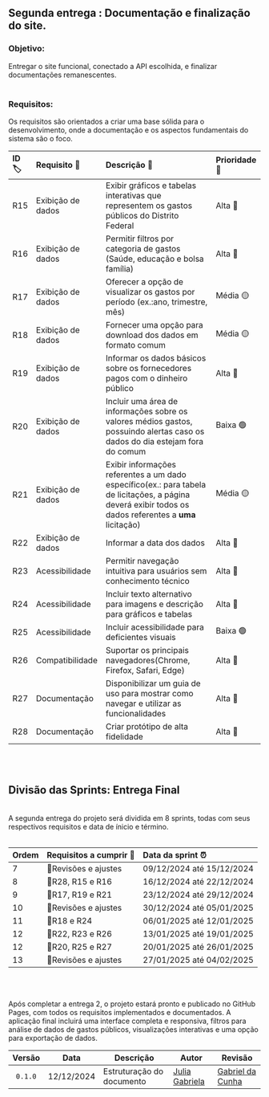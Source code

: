 ## Segunda entrega : Documentação e finalização do site.

### Objetivo:

Entregar o site funcional, conectado a API escolhida, e finalizar documentações remanescentes.<br><br>

### Requisitos:

Os requisitos são orientados a criar uma base sólida para o desenvolvimento, onde a documentação e os aspectos fundamentais do sistema são o foco. <br>

| ID 🏷️ | Requisito 📌      | Descrição 📝                                                                                                                                             | Prioridade 🚨 |
| :---- | :---------------- | :------------------------------------------------------------------------------------------------------------------------------------------------------- | :------------ |
| R15   | Exibição de dados | Exibir gráficos e tabelas interativas que representem os gastos públicos do Distrito Federal                                                             | Alta 🔴       |
| R16   | Exibição de dados | Permitir filtros por categoria de gastos (Saúde, educação e bolsa família)                                                                               | Alta 🔴       |
| R17   | Exibição de dados | Oferecer a opção de visualizar os gastos por período (ex.:ano, trimestre, mês)                                                                           | Média 🟡      |
| R18   | Exibição de dados | Fornecer uma opção para download dos dados em formato comum                                                                                              | Média 🟡      |
| R19   | Exibição de dados | Informar os dados básicos sobre os fornecedores pagos com o dinheiro público                                                                             | Alta 🔴       |
| R20   | Exibição de dados | Incluir uma área de informações sobre os valores médios gastos, possuindo alertas caso os dados do dia estejam fora do comum                             | Baixa 🟢      |
| R21   | Exibição de dados | Exibir informações referentes a um dado específico(ex.: para tabela de licitações, a página deverá exibir todos os dados referentes a **uma** licitação) | Média 🟡      |
| R22   | Exibição de dados | Informar a data dos dados                                                                                                                                | Alta 🔴       |
| R23   | Acessibilidade    | Permitir navegação intuitiva para usuários sem conhecimento técnico                                                                                      | Alta 🔴       |
| R24   | Acessibilidade    | Incluir texto alternativo para imagens e descrição para gráficos e tabelas                                                                               | Alta 🔴       |
| R25   | Acessibilidade    | Incluir acessibilidade para deficientes visuais                                                                                                          | Baixa 🟢      |
| R26   | Compatibilidade   | Suportar os principais navegadores(Chrome, Firefox, Safari, Edge)                                                                                        | Alta 🔴       |
| R27   | Documentação      | Disponibilizar um guia de uso para mostrar como navegar e utilizar as funcionalidades                                                                    | Alta 🔴       |
| R28   | Documentação      | Criar protótipo de alta fidelidade                                                                                                                       | Alta 🔴       |

<br><br>

## Divisão das Sprints: Entrega Final

<br>
A segunda entrega do projeto será dividida em 8 sprints, todas com seus respectivos requisitos e data de ínicio e término.
<br><br>

| Ordem | Requisitos a cumprir 🎯 | Data da sprint ⏰         |
| :---- | :---------------------- | :------------------------ |
| 7     | 📌Revisões e ajustes    | 09/12/2024 até 15/12/2024 |
| 8     | 📌R28, R15 e R16        | 16/12/2024 até 22/12/2024 |
| 9     | 📌R17, R19 e R21        | 23/12/2024 até 29/12/2024 |
| 10    | 📌Revisões e ajustes    | 30/12/2024 até 05/01/2025 |
| 11    | 📌R18 e R24             | 06/01/2025 até 12/01/2025 |
| 12    | 📌R22, R23 e R26        | 13/01/2025 até 19/01/2025 |
| 12    | 📌R20, R25 e R27        | 20/01/2025 até 26/01/2025 |
| 13    | 📌Revisões e ajustes    | 27/01/2025 até 04/02/2025 |

<br><br>

Após completar a entrega 2, o projeto estará pronto e publicado no GitHub Pages, com todos os requisitos implementados e documentados. A aplicação final incluirá uma interface completa e responsiva, filtros para análise de dados de gastos públicos, visualizações interativas e uma opção para exportação de dados.

| Versão  |    Data    | Descrição                 | Autor                                          | Revisão                                           |
| :-----: | :--------: | ------------------------- | ---------------------------------------------- | ------------------------------------------------- |
| `0.1.0` | 12/12/2024 | Estruturação do documento | [Julia Gabriela](https://github.com/JuliaGabP) | [Gabriel da Cunha](https://github.com/Nibaacriba) |
